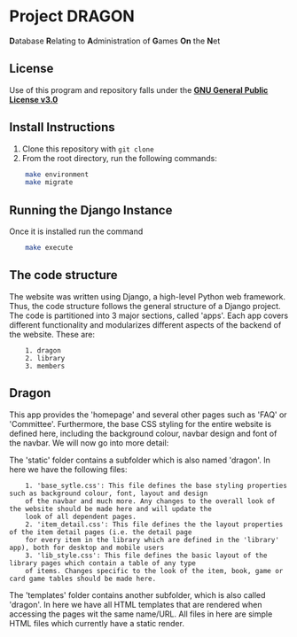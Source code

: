 # Project **DRAGON**

**D**atabase **R**elating to **A**dministration of **G**ames **On** the **N**et

## License

Use of this program and repository falls under the [**GNU General Public License v3.0**](https://github.com/sirmiggles/project-dragon/blob/master/LICENSE)

## Install Instructions

1. Clone this repository with `git clone`
2. From the root directory, run the following commands:

``` bash
    make environment
    make migrate
```

## Running the Django Instance

Once it is installed run the command

``` bash
    make execute
```

## The code structure

The website was written using Django, a high-level Python web framework. Thus, the code structure follows the general
structure of a Django project. The code is partitioned into 3 major sections, called 'apps'. Each app covers different
functionality and modularizes different aspects of the backend of the website.
These are:
```
    1. dragon
    2. library
    3. members
```

## Dragon
This app provides the 'homepage' and several other pages such as 'FAQ' or 'Committee'. Furthermore,
the base CSS styling for the entire website is defined here, including the background colour, navbar design and font
of the navbar. We will now go into more detail:

The 'static' folder contains a subfolder  which is also named 'dragon'. In here we have the following files:
```
    1. 'base_sytle.css': This file defines the base styling properties such as background colour, font, layout and design
    of the navbar and much more. Any changes to the overall look of the website should be made here and will update the
    look of all dependent pages.
    2. 'item_detail.css': This file defines the the layout properties of the item detail pages (i.e. the detail page
    for every item in the library which are defined in the 'library' app), both for desktop and mobile users
    3. 'lib_style.css': This file defines the basic layout of the library pages which contain a table of any type
    of items. Changes specific to the look of the item, book, game or card game tables should be made here.

```

The 'templates' folder contains another subfolder, which is also called 'dragon'. In here we have all HTML templates
that are rendered when accessing the pages wit the same name/URL. All files in here are simple HTML files which
currently have a static render.





